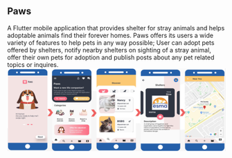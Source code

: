 

## Paws

A Flutter mobile application that provides shelter for stray animals and helps adoptable animals find their forever homes. Paws offers its users a wide variety of features to help pets in any way possible; User can adopt pets offered by shelters, notify nearby shelters on sighting of a stray animal, offer their own pets for adoption and publish posts about any pet related topics or inquires.
<img src="/assets/images/Paws-Screenshot.png" alt="Paws App Screenshot">
